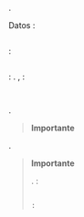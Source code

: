 
 


.


Datos :

``` {.bash}

```


 :

``` {.bash}

```


 : . ,
 :

``` {.bash}


```



.

>**Importante**
>
>
.

>**Importante**
>
> .  : 
>``` {.bash}
>
>:
>```
